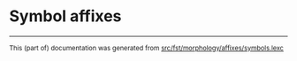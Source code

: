 
# Symbol affixes

* * *

<small>This (part of) documentation was generated from [src/fst/morphology/affixes/symbols.lexc](https://github.com/giellalt/lang-nno-x-ext-apertium/blob/main/src/fst/morphology/affixes/symbols.lexc)</small>

